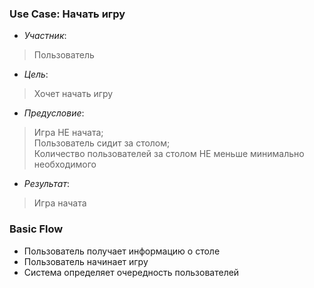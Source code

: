 ### Use Case: Начать игру
- *Участник*:
> Пользователь
- *Цель*:
> Хочет начать игру
- *Предусловие*:
> Игра НЕ начата;<br>
> Пользователь сидит за столом;<br>
> Количество пользователей за столом НЕ меньше минимально необходимого
- *Результат*:
> Игра начата

### Basic Flow
* Пользователь получает информацию о столе
* Пользователь начинает игру
* Система определяет очередность пользователей